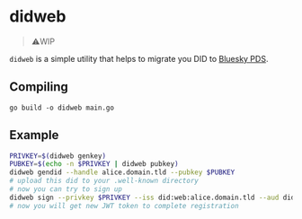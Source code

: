 # didweb

> ⚠️WIP

`didweb` is a simple utility that helps to migrate you DID to [Bluesky PDS](https://github.com/bluesky-social/pds).

## Compiling
```
go build -o didweb main.go
```

## Example
```bash
PRIVKEY=$(didweb genkey)
PUBKEY=$(echo -n $PRIVKEY | didweb pubkey)
didweb gendid --handle alice.domain.tld --pubkey $PUBKEY
# upload this did to your .well-known directory
# now you can try to sign up
didweb sign --privkey $PRIVKEY --iss did:web:alice.domain.tld --aud did:web:pds.domain.tld --exp 180 | didweb createAccount --pds https://pds.domain.tld --handle alice.domain.tld --invite pds-domain-tld-invite-code --email alice@domain.tld --password password123
# now you will get new JWT token to complete registration
```
